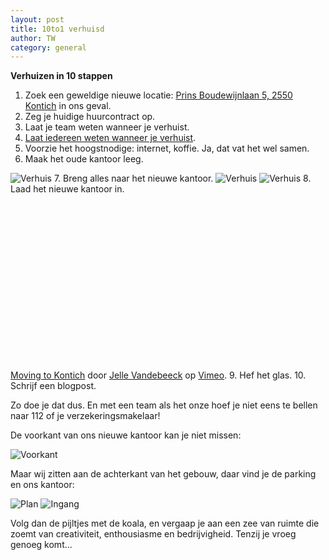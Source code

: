```yaml
---
layout: post
title: 10to1 verhuisd
author: TW
category: general
---
```

**Verhuizen in 10 stappen**  

1. Zoek een geweldige nieuwe locatie: [Prins Boudewijnlaan 5, 2550 Kontich](http://maps.google.be/maps?q=Prins+Boudewijnlaan+5,+2550+Kontich&hl=nl&sll=51.139821,4.438012&sspn=0.031396,0.089006&vpsrc=6&hnear=Prins+Boudewijnlaan+5,+2550+Kontich,+Antwerpen,+Vlaams+Gewest&t=m&z=16) in ons geval. 
2. Zeg je huidige huurcontract op. 
3. Laat je team weten wanneer je verhuist.
4. [Laat iedereen weten wanneer je verhuist](http://blog.10to1.be/general/2011/10/28/10to1-verhuist/).
5. Voorzie het hoogstnodige: internet, koffie. Ja, dat vat het wel samen.
6. Maak het oude kantoor leeg.  
<img src="/img/verhuis01.jpg" alt="Verhuis"/>
7. Breng alles naar het nieuwe kantoor.  
<img src="/img/verhuis04.jpg" alt="Verhuis"/>  
<img src="/img/verhuis05.JPG" alt="Verhuis"/>
8. Laad het nieuwe kantoor in.
<object width="500" height="281"><param name="allowfullscreen" value="true"/><param name="allowscriptaccess" value="always"/><param name="movie" value="http://vimeo.com/moogaloop.swf?clip_id=31506842&amp;server=vimeo.com&amp;show_title=0&amp;show_byline=0&amp;show_portrait=0&amp;color=74B229&amp;fullscreen=1&amp;autoplay=0&amp;loop=0"/><embed src="http://vimeo.com/moogaloop.swf?clip_id=31506842&amp;server=vimeo.com&amp;show_title=0&amp;show_byline=0&amp;show_portrait=0&amp;color=74B229&amp;fullscreen=1&amp;autoplay=0&amp;loop=0" type="application/x-shockwave-flash" allowfullscreen="true" allowscriptaccess="always" width="500" height="281"></embed></object>
<a href="http://vimeo.com/31506842">Moving to Kontich</a> door <a href="http://vimeo.com/fousa">Jelle Vandebeeck</a> op <a href="http://vimeo.com">Vimeo</a>.
9. Hef het glas.
10. Schrijf een blogpost.

Zo doe je dat dus. En met een team als het onze hoef je niet eens te bellen naar 112 of je verzekeringsmakelaar!  

De voorkant van ons nieuwe kantoor kan je niet missen:  

<img src="/img/verhuis02.jpg" alt="Voorkant"/>

Maar wij zitten aan de achterkant van het gebouw, daar vind je de parking en ons kantoor:

<img src="/img/plan_kontich.jpg" alt="Plan"/>

<img src="/img/verhuis03.jpg" alt="Ingang"/>

Volg dan de pijltjes met de koala, en vergaap je aan een zee van ruimte die zoemt van creativiteit, enthousiasme en bedrijvigheid. Tenzij je vroeg genoeg komt…  

<script src="http://occipital.com/360/embed.js?pano=qRdPPs&width=500&height=375">  
</script>







